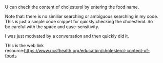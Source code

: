 U can check the content of cholesterol by entering the food name.

Note that: there is no similiar searching or ambiguous searching in my code. 
This is just a simple code snippet for quickly checking the cholesterol.
So be careful with the space and case-sensitivity.

I was just motivated by a conversation and then quickly did it.

This is the web link resource:https://www.ucsfhealth.org/education/cholesterol-content-of-foods
